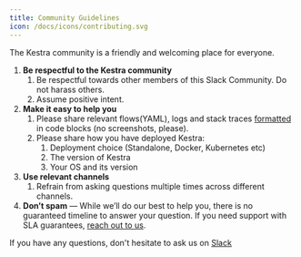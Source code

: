 ```yaml
---
title: Community Guidelines
icon: /docs/icons/contributing.svg
---
```


The Kestra community is a friendly and welcoming place for everyone.

1. **Be respectful to the Kestra community**
    1. Be respectful towards other members of this Slack Community. Do not harass others.
    2. Assume positive intent.
2. **Make it easy to help you**
    1. Please share relevant flows(YAML), logs and stack traces [formatted](https://slack.com/intl/en-gb/help/articles/202288908-Format-your-messages) in code blocks (no screenshots, please).
    2. Please share how you have deployed Kestra:
        1. Deployment choice (Standalone, Docker, Kubernetes etc)
        2. The version of Kestra
        3. Your OS and its version
3. **Use relevant channels**
    1. Refrain from asking questions multiple times across different channels.
4. **Don’t spam** — While we’ll do our best to help you, there is no guaranteed timeline to answer your question. If you need support with SLA guarantees, [reach out to us](/demo).

If you have any questions, don't hesitate to ask us on [Slack](/slack)
